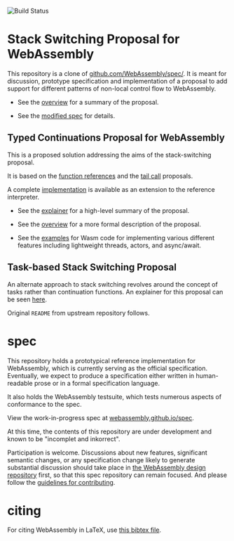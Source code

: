 ![Build Status](https://github.com/WebAssembly/stack-switching/actions/workflows/main.yml/badge.svg)

# Stack Switching Proposal for WebAssembly

This repository is a clone of [github.com/WebAssembly/spec/](https://github.com/WebAssembly/spec/).
It is meant for discussion, prototype specification and implementation of a proposal to
add support for different patterns of non-local control flow to WebAssembly.

* See the [overview](proposals/stack-switching/Overview.md) for a summary of the proposal.

* See the [modified spec](https://webassembly.github.io/stack-switching/) for details.

## Typed Continuations Proposal for WebAssembly

This is a proposed solution addressing the aims of the stack-switching proposal.

It is based on the [function references](proposals/function-references/Overview.md) and the [tail call](proposals/tail-call/Overview.md) proposals.

A complete [implementation](https://github.com/effect-handlers/wasm-spec) is available as an extension to the reference interpreter.

* See the [explainer](proposals/continuations/Explainer.md) for a high-level summary of the proposal.

* See the [overview](proposals/continuations/Overview.md) for a more formal description of the proposal.

* See the [examples](proposals/continuations/examples) for Wasm code for implementing various different features including lightweight threads, actors, and async/await.

## Task-based Stack Switching Proposal

An alternate approach to stack switching revolves around the concept of tasks rather than continuation functions. An explainer for this proposal can be seen [here](proposals/tasks/Explainer.md).

Original `README` from upstream repository follows.

# spec

This repository holds a prototypical reference implementation for WebAssembly,
which is currently serving as the official specification. Eventually, we expect
to produce a specification either written in human-readable prose or in a formal
specification language.

It also holds the WebAssembly testsuite, which tests numerous aspects of
conformance to the spec.

View the work-in-progress spec at [webassembly.github.io/spec](https://webassembly.github.io/spec/).

At this time, the contents of this repository are under development and known
to be "incomplet and inkorrect".

Participation is welcome. Discussions about new features, significant semantic
changes, or any specification change likely to generate substantial discussion
should take place in
[the WebAssembly design repository](https://github.com/WebAssembly/design)
first, so that this spec repository can remain focused. And please follow the
[guidelines for contributing](Contributing.md).

# citing

For citing WebAssembly in LaTeX, use [this bibtex file](wasm-specs.bib).
